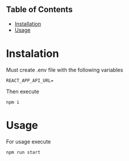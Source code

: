## Table of Contents
- [Installation](#Installation)
- [Usage](#Usage)

# Instalation
Must create .env file with the following variables

```
REACT_APP_API_URL=
```

Then execute
```
npm i
```

# Usage
For usage execute

```
npm run start
```